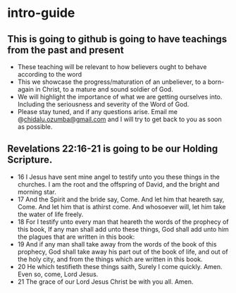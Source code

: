 # intro-guide

## This is going to github is going to have teachings from the past and present

- These teaching will be relevant to how believers ought to behave according to the word 
- This we showcase the progress/maturation of an unbeliever, to a born-again in Christ, to a mature and sound soldier of God. 
- We will highlight the importance of what we are getting ourselves into. Including the seriousness and severity of the Word of God. 
- Please stay tuned, and if any questions arise. Email me @chidalu.ozumba@gmail.com and I will try to get back to you as soon as possible. 


## Revelations 22:16-21 is going to be our Holding Scripture. 

 - 16 I Jesus have sent mine angel to testify unto you these things in the churches. I am the root and the offspring of David, and the bright and morning star.
 - 17 And the Spirit and the bride say, Come. And let him that heareth say, Come. And let him that is athirst come. And whosoever will, let him take the water of life freely.
 - 18 For I testify unto every man that heareth the words of the prophecy of this book, If any man shall add unto these things, God shall add unto him the plagues that are written in this book:
 - 19 And if any man shall take away from the words of the book of this prophecy, God shall take away his part out of the book of life, and out of the holy city, and from the things which are written in this book.
 - 20 He which testifieth these things saith, Surely I come quickly. Amen. Even so, come, Lord Jesus.
 - 21 The grace of our Lord Jesus Christ be with you all. Amen.
